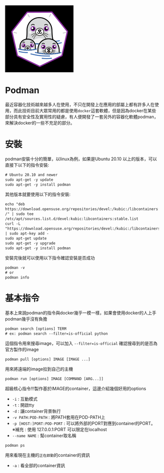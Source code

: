 ![podman](assets/2022-03-22-11-38-10.png)  

Podman
===
最近容器化技術越來越多人在使用，不只在開發上在應用的部屬上都有許多人在使用，而此技術目前大眾常用的都是使用`docker`這套軟體，但是因為docker在某些部分具有安全性及實用性的疑慮，有人便開發了一套另外的容器化軟體podman，來解決docker的一些不充足的部分。

安裝
===
podman安裝十分的簡單，以linux為例，如果是Ubuntu 20.10 以上的版本，可以直接下以下的指令安裝:
```
# Ubuntu 20.10 and newer
sudo apt-get -y update
sudo apt-get -y install podman
```
其他版本就要使用以下的指令安裝:
```
echo "deb https://download.opensuse.org/repositories/devel:/kubic:/libcontainers:/stable/xUbuntu_20.04/ /" | sudo tee /etc/apt/sources.list.d/devel:kubic:libcontainers:stable.list
curl -L "https://download.opensuse.org/repositories/devel:/kubic:/libcontainers:/stable/xUbuntu_20.04/Release.key" | sudo apt-key add -
sudo apt-get update
sudo apt-get -y upgrade
sudo apt-get -y install podman
```
安裝完後就可以使用以下指令確認安裝是否成功
```
podman -v
# or
podman info
```

基本指令
===
基本上來說podman的指令與docker幾乎一模一樣，如果會使用docker的人上手podman幾乎沒有負擔

```
podman search [options] TERM
# ex: podman search --filter=is-official python
```
這個指令用來搜尋image，可以加入 `--filter=is-official` 確認搜尋到的是否為官方製作的image

```
podman pull [options] IMAGE [IMAGE ...]
```
用來將遠端的image拉到自己的主機

```
podman run [options] IMAGE [COMMAND [ARG...]]
```
超級核心指令!!!製作基於IMAGE的container，這邊介紹幾個好用的options  
* `-i` : 互動模式
* `-t` : 開啟tty
* `-d` : 讓container背景執行
* `-v PATH:POD-PATH` : 將PATH套用在POD-PATH上
* `-p [HOST:]PORT:POD-PORT` : 可以將外部的PORT對應到container的PORT。  
※補充 : 使用 127.0.0.1:PORT 可以限定在localhost
* `--name NAME` : 幫container取名稱

```
podman ps
```
用來看現在主機的`正在啟動`的container的資訊
* `-a` : 看全部的container資訊